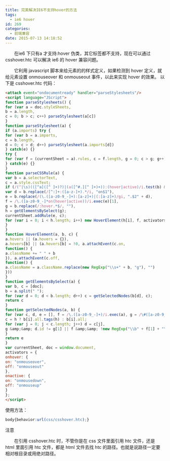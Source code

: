 ```yaml
---
title: 完美解决IE6不支持hover的方法
tags:
  - ie6 hover
id: 269
categories:
  - 前端兼容
date: 2015-07-13 14:18:52
---
```


&emsp;&emsp;在ie6 下只有a 才支持:hover 伪类，其它标签都不支持，现在可以通过 csshover.htc 可以解决 ie6 的 hover 兼容问题。

&emsp;&emsp;它利用 javascript 脚本来给元素的的样式定义，如果检测到 hover 定义，就给元素设置 onmouseover 和 onmouseout 事件，以此来实现 hover 的效果。
以下是 csshover.htc 代码：
```html
<attach event="ondocumentready" handler="parseStylesheets"/>
<script language="JScript">
function parseStylesheets() {
for (var a = doc.styleSheets,
b = a.length,
c = 0; b > c; c++) parseStylesheet(a[c])
}
function parseStylesheet(a) {
if (a.imports) try {
for (var b = a.imports,
c = b.length,
d = 0; c > d; d++) parseStylesheet(a.imports[d])
} catch(e) {}
try {
for (var f = (currentSheet = a).rules, c = f.length, g = 0; c > g; g++) parseCSSRule(f[g])
} catch(e) {}
}
function parseCSSRule(a) {
var b = a.selectorText,
c = a.style.cssText;
if (/(^|\s)(([^a]([^ ]+)?)|(a([^#.][^ ]+)+)):(hover|active)/i.test(b) &amp;&amp; c) {
var d = b.replace(/[^:]+:([a-z-]+).*/i, "on$1"),
e = b.replace(/(\.([a-z0-9_-]+):[a-z]+)|(:[a-z]+)/gi, ".$2" + d),
f = /\.([a-z0-9_-]*on(hover|active))/i.exec(e)[1],
g = b.replace(/:hover.*$/, ""),
h = getElementsBySelect(g);
currentSheet.addRule(e, c);
for (var i = 0; i < h.length; i++) new HoverElement(h[i], f, activators[d])
}
}
function HoverElement(a, b, c) {
a.hovers || (a.hovers = {}),
a.hovers[b] || (a.hovers[b] = !0, a.attachEvent(c.on,
function() {
a.className += " " + b
}), a.attachEvent(c.off,
function() {
a.className = a.className.replace(new RegExp("\\s+" + b, "g"), "")
}))
}
function getElementsBySelect(a) {
var b, c = [doc];
b = a.split(" ");
for (var d = 0; d < b.length; d++) c = getSelectedNodes(b[d], c);
return c
}
function getSelectedNodes(a, b) {
for (var c, d, e = [], f = /\.([a-z0-9_-]+)/i.exec(a), g = /\#([a-z0-9_-]+)/i.exec(a), h = a.replace(/(\.|\#|\:)[a-z0-9_-]+/i, ""), i = 0; i < b.length; i++) {
c = h ? b[i].all.tags(h) : b[i].all;
for (var j = 0; j < c.length; j++) d = c[j],
g &amp;&amp; d.id != g[1] || f &amp;&amp; !new RegExp("\\b" + f[1] + "\\b").exec(d.className) || (e[e.length] = d)
}
return e
}
var currentSheet, doc = window.document,
activators = {
onhover: {
on: "onmouseover",
off: "onmouseout"
},
onactive: {
on: "onmousedown",
off: "onmouseup"
}
};
</script>
```
使用方法：
```css
body{behavior:url(css/csshover.htc);}
```
注意

&emsp;&emsp;在引用 csshover.htc 时，不管你是在 css 文件里面引用 htc 文件，还是 html 里面引用 htc 文件，都是 html 文件去找 htc 的路径。也就是说路径一定要相对根目录或用绝对路径。